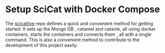 # Setup SciCat with Docker Compose

The [scicatlive](https://github.com/SciCatProject/scicatlive#readme) repo defines a quick and convenient method for getting started. It sets up the Mongo DB , catamel and catanie, all using docker containers, starts the containers and connects them , all with a single command. This is also a convenient method to contribute to the development of this project easily.



